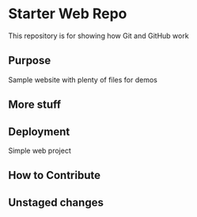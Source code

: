 # Starter Web Repo

This repository is for showing how Git and GitHub work

## Purpose

Sample website with plenty of files for demos

## More stuff

## Deployment

Simple web project

## How to Contribute

## Unstaged changes